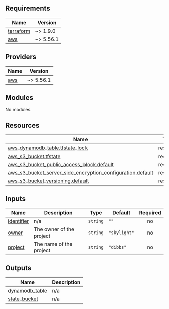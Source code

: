 <!-- BEGIN_TF_DOCS -->
## Requirements

| Name | Version |
|------|---------|
| <a name="requirement_terraform"></a> [terraform](#requirement\_terraform) | ~> 1.9.0 |
| <a name="requirement_aws"></a> [aws](#requirement\_aws) | ~> 5.56.1 |

## Providers

| Name | Version |
|------|---------|
| <a name="provider_aws"></a> [aws](#provider\_aws) | ~> 5.56.1 |

## Modules

No modules.

## Resources

| Name | Type |
|------|------|
| [aws_dynamodb_table.tfstate_lock](https://registry.terraform.io/providers/hashicorp/aws/latest/docs/resources/dynamodb_table) | resource |
| [aws_s3_bucket.tfstate](https://registry.terraform.io/providers/hashicorp/aws/latest/docs/resources/s3_bucket) | resource |
| [aws_s3_bucket_public_access_block.default](https://registry.terraform.io/providers/hashicorp/aws/latest/docs/resources/s3_bucket_public_access_block) | resource |
| [aws_s3_bucket_server_side_encryption_configuration.default](https://registry.terraform.io/providers/hashicorp/aws/latest/docs/resources/s3_bucket_server_side_encryption_configuration) | resource |
| [aws_s3_bucket_versioning.default](https://registry.terraform.io/providers/hashicorp/aws/latest/docs/resources/s3_bucket_versioning) | resource |

## Inputs

| Name | Description | Type | Default | Required |
|------|-------------|------|---------|:--------:|
| <a name="input_identifier"></a> [identifier](#input\_identifier) | n/a | `string` | `""` | no |
| <a name="input_owner"></a> [owner](#input\_owner) | The owner of the project | `string` | `"skylight"` | no |
| <a name="input_project"></a> [project](#input\_project) | The name of the project | `string` | `"dibbs"` | no |

## Outputs

| Name | Description |
|------|-------------|
| <a name="output_dynamodb_table"></a> [dynamodb\_table](#output\_dynamodb\_table) | n/a |
| <a name="output_state_bucket"></a> [state\_bucket](#output\_state\_bucket) | n/a |
<!-- END_TF_DOCS -->